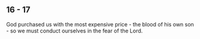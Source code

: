 ## 16 - 17
God purchased us with the most expensive price - the blood of his own son - so we must conduct ourselves in the fear of the Lord.